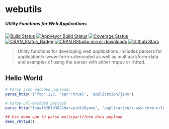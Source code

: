# webutils

##### *Utility Functions for Web Applications*

[![Build Status](https://travis-ci.org/jeroen/webutils.svg?branch=master)](https://travis-ci.org/jeroen/webutils)
[![AppVeyor Build Status](https://ci.appveyor.com/api/projects/status/github/jeroen/webutils?branch=master&svg=true)](https://ci.appveyor.com/project/jeroen/webutils)
[![Coverage Status](https://codecov.io/github/jeroen/webutils/coverage.svg?branch=master)](https://codecov.io/github/jeroen/webutils?branch=master)
[![CRAN_Status_Badge](http://www.r-pkg.org/badges/version/webutils)](http://cran.r-project.org/package=webutils)
[![CRAN RStudio mirror downloads](http://cranlogs.r-pkg.org/badges/webutils)](http://cran.r-project.org/web/packages/webutils/index.html)
[![Github Stars](https://img.shields.io/github/stars/jeroen/webutils.svg?style=social&label=Github)](https://github.com/jeroen/webutils)

> Utility functions for developing web applications. Includes parsers
  for application/x-www-form-urlencoded as well as multipart/form-data
  and examples of using the parser with either httpuv or rhttpd.

## Hello World

```r
# Parse json encoded payload:
parse_http('{"foo":123, "bar":true}', 'application/json')

# Parse url-encoded payload
parse_http("foo=1%2B1%3D2&bar=yin%26yang", "application/x-www-form-urlencoded")

## Use demo app to parse multipart/form-data payload
demo_rhttpd()
```
